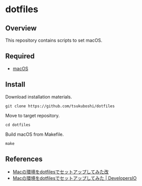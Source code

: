 # dotfiles

## Overview

This repository contains scripts to set macOS.

## Required

- [macOS](https://www.apple.com/jp/macos/)

## Install

Download installation materials.

```shell
git clone https://github.com/tsukuboshi/dotfiles
```

Move to target repository.

```shell
cd dotfiles
```

Build macOS from Makefile.

```shell
make
```

## References

- [Macの環境をdotfilesでセットアップしてみた改](https://zenn.dev/tsukuboshi/articles/6e82aef942d9af)
- [Macの環境をdotfilesでセットアップしてみた \| DevelopersIO](https://dev.classmethod.jp/articles/joined-mac-dotfiles-customize/)
